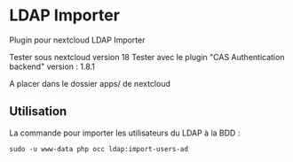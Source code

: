 # LDAP Importer

Plugin pour nextcloud LDAP Importer 

Tester sous nextcloud version 18
Tester avec le plugin "CAS Authentication backend" version : 1.8.1

A placer dans le dossier apps/ de nextcloud

## Utilisation

La commande pour importer les utilisateurs du LDAP à la BDD  :

```
sudo -u www-data php occ ldap:import-users-ad
```